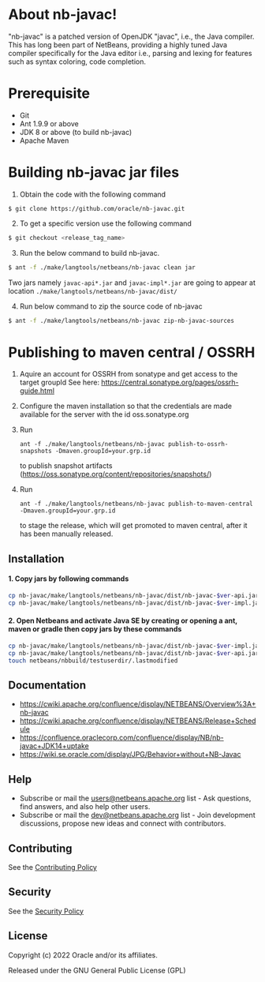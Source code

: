 # About nb-javac!
"nb-javac" is a patched version of OpenJDK "javac", i.e., the Java compiler. This has long been part of NetBeans, providing a highly tuned Java compiler specifically for the Java editor i.e., parsing and lexing for features such as syntax coloring, code completion.

# Prerequisite
  - Git
  - Ant 1.9.9 or above
  - JDK 8 or above (to build nb-javac)
  - Apache Maven

# Building nb-javac jar files
1. Obtain the code with the following command

```
$ git clone https://github.com/oracle/nb-javac.git
```

2. To get a specific version use the following command

```bash
$ git checkout <release_tag_name> 
```

3. Run the below command to build nb-javac.

```bash
$ ant -f ./make/langtools/netbeans/nb-javac clean jar
```

Two jars namely `javac-api*.jar` and `javac-impl*.jar` are going to appear
at location `./make/langtools/netbeans/nb-javac/dist/`

4. Run below command to zip the source code of nb-javac

```bash
$ ant -f ./make/langtools/netbeans/nb-javac zip-nb-javac-sources
```

# Publishing to maven central / OSSRH

1. Aquire an account for OSSRH from sonatype and get access to the target groupId
   See here: https://central.sonatype.org/pages/ossrh-guide.html

2. Configure the maven installation so that the credentials are made available
   for the server with the id oss.sonatype.org

3. Run
   ```
   ant -f ./make/langtools/netbeans/nb-javac publish-to-ossrh-snapshots -Dmaven.groupId=your.grp.id
   ```
   to publish snapshot artifacts (https://oss.sonatype.org/content/repositories/snapshots/)

4. Run
   ```
   ant -f ./make/langtools/netbeans/nb-javac publish-to-maven-central -Dmaven.groupId=your.grp.id
   ```
   to stage the release, which will get promoted to maven central, after it has
   been manually released.

## Installation

#### 1. Copy jars by following commands

```bash
cp nb-javac/make/langtools/netbeans/nb-javac/dist/nb-javac-$ver-api.jar netbeans/java/libs.javacapi/external/nb-javac-$ver-api.jar
cp nb-javac/make/langtools/netbeans/nb-javac/dist/nb-javac-$ver-impl.jar netbeans/java/libs.javacimpl/external/nb-javac-$ver-impl.jar
```

#### 2. Open Netbeans and activate Java SE by creating or opening a ant, maven or gradle then copy jars by these commands

```bash
cp nb-javac/make/langtools/netbeans/nb-javac/dist/nb-javac-$ver-impl.jar netbeans/nbbuild/testuserdir/modules/ext/nb-javac-$ver-impl.jar
cp nb-javac/make/langtools/netbeans/nb-javac/dist/nb-javac-$ver-api.jar netbeans/nbbuild/testuserdir/modules/ext/nb-javac-$ver-api.jar
touch netbeans/nbbuild/testuserdir/.lastmodified
```

## Documentation 

- https://cwiki.apache.org/confluence/display/NETBEANS/Overview%3A+nb-javac
- https://cwiki.apache.org/confluence/display/NETBEANS/Release+Schedule
- https://confluence.oraclecorp.com/confluence/display/NB/nb-javac+JDK14+uptake
- https://wiki.se.oracle.com/display/JPG/Behavior+without+NB-Javac

## Help
- Subscribe or mail the users@netbeans.apache.org list - Ask questions, find answers, and also help other users.
- Subscribe or mail the dev@netbeans.apache.org list - Join development discussions, propose new ideas and connect with contributors.

## Contributing
See the  [Contributing Policy](./CONTRIBUTING.md)

## Security
See the  [Security Policy](./SECURITY.md)

## License

Copyright (c) 2022 Oracle and/or its affiliates.

Released under the GNU General Public License (GPL)
